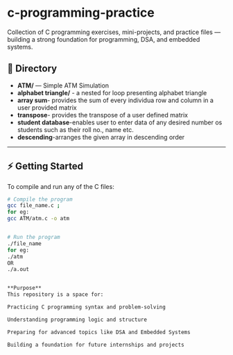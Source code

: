 # c-programming-practice
Collection of C programming exercises, mini-projects, and practice files — building a strong foundation for programming, DSA, and embedded systems.
## 📁 Directory
- **ATM/** — Simple ATM Simulation
- **alphabet triangle/** - a nested for loop presenting alphabet triangle
- **array sum**- provides the sum of every individua row and column in a user provided matrix
- **transpose**- provides the transpose of a user defined matrix
- **student database**-enables user to enter data of any desired number os students such as their roll no., name etc.
- **descending**-arranges the given array in descending order

---

## ⚡️ Getting Started
To compile and run any of the C files:
```bash
# Compile the program
gcc file_name.c ;
for eg:
gcc ATM/atm.c -o atm


# Run the program
./file_name
for eg:
./atm
OR
./a.out


**Purpose** 
This repository is a space for:

Practicing C programming syntax and problem‑solving

Understanding programming logic and structure

Preparing for advanced topics like DSA and Embedded Systems

Building a foundation for future internships and projects

